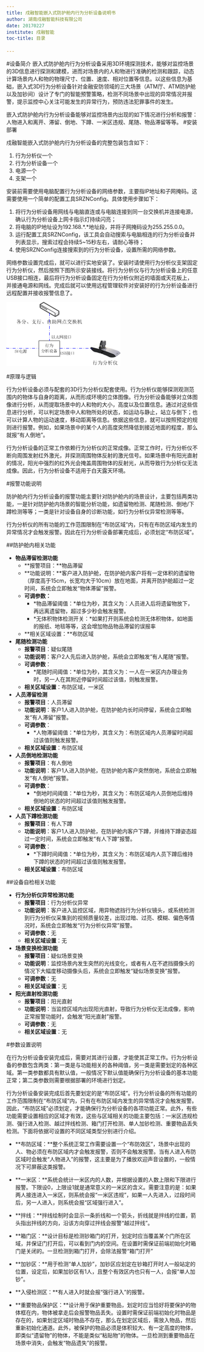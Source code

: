 ```yaml
---
title: 戍融智能嵌入式防护舱内行为分析设备说明书
author: 湖南戍融智能科技有限公司
date: 20170227
institute: 戍融智能 
toc-title: 目录

---
```


#设备简介
嵌入式防护舱内行为分析设备采用3D环境探测技术，能够对监控场景的3D信息进行探测和建模，进而对场景内的人和物进行准确的检测和跟踪，动态计算场景内人和物的物理尺寸、位置、速度、相对位置等信息。以这些信息为基础，嵌入式3D行为分析设备针对金融安防领域的三大场景（ATM厅、ATM防护舱以及加钞间）设计了专门的智能预警策略，检测不同场景中出现的异常情况并报警，提示监控中心关注可能发生的异常行为，预防违法犯罪事件的发生。

嵌入式防护舱内行为分析设备能够对监控场景内出现的如下情况进行分析和报警：
人物进入和离开、滞留、倒地、下蹲、一米区违规、尾随、物品滞留等等。
#安装部署

戍融智能嵌入式防护舱内行为分析设备的完整包装包含如下：

1. 行为分析仪一个
2. 行为分析设备一个
3. 电源一个
4. 支架一个

安装前需要使用电脑配置行为分析设备的网络参数，主要指IP地址和子网掩码。这需要使用一个简单的配置工具SRZNConfig。具体使用步骤如下：

1. 将行为分析设备用网线与电脑直连或与电脑连接到同一台交换机并连接电源，确认行为分析设备上网卡指示灯持续闪亮；
2. 将电脑的IP地址设为192.168.\*.\*地址段，并将子网掩码设为255.255.0.0。
3. 运行配置工具SRZNConfig，该工具会自动搜索与电脑相连的行为分析设备并列表显示，搜索过程会持续5\~15秒左右，请耐心等待；
4. 使用SRZNConfig连接搜索到的行为分析设备，设置所需的网络参数。

网络参数设置完成后，就可以进行实地安装了。安装时请使用行为分析仪支架固定行为分析仪，然后按照下图所示安装接线。将行为分析仪与行为分析设备上的任意USB接口相连，最后将行为分析设备固定在行为分析仪附近的墙面或天花板上，并接通电源和网线。完成后就可以使用远程管理软件对安装好的行为分析设备进行远程配置并接收报警信息了。

![行为分析设备安装示意图](media/c.png)

#原理与逻辑

行为分析设备必须与配套的3D行为分析仪配套使用。行为分析仪能够探测观测范围内的物体与自身的距离，从而形成环境的立体图像。行为分析设备能够对立体图像进行分析，从而提取场景中的人和物的大小，高度以及位置信息。通过对这些信息进行分析，可以判定场景中人和物所处的状态，如运动与静止，站立与倒下；也可以计算人物的运动速度，移动距离等信息。依据这些信息，就可以按照预定的规则进行报警。例如，如果场景中的某个人的高度突然降低到接近地面的程度，那么就报“有人倒地”。

行为分析设备的正常工作依赖行为分析仪的正常成像。正常工作时，行为分析仪不断向周围发射红外激光，并探测周围物体反射的激光信号。如果场景中有阳光直射的情况，阳光中强烈的红外光会掩盖周围物体的反射光，从而导致行为分析仪无法成像。因此，行为分析设备不适用于白天露天环境。

#报警功能说明

防护舱内行为分析设备的报警功能主要针对防护舱内的场景设计，主要包括两类功能，一是针对防护舱内场景的智能分析功能，如遗留物检测、尾随检测、倒地/下蹲检测等等；一类是针对设备自身的诊断功能，如行为分析仪异常检测等等。

行为分析仪的所有功能的工作范围限制在“布防区域”内，只有在布防区域内发生的异常情况才会触发报警。因此在行为分析设备部署完成后，必须划定“布防区域”。

##防护舱内相关功能
* **物品滞留检测功能**
	* **报警项目：**物品滞留
	* **功能说明：**客户进入防护舱，在防护舱内客户将有一定体积的遗留物（厚度高于15cm，长宽均大于10cm）放在地面，并离开防护舱超过一定时间，系统会立即触发“物体滞留”报警。
	* **可调参数：**
		* *物品滞留阈值：*单位为秒，其含义为：人员进入后将遗留物放下，再远离遗留物，超过多少秒会触发报警。
		* *无体积物体检测开关：*如果打开则系统会检测无体积物体，如地面的报纸、地毯等等，这会增加物品物品滞留的误报率
	* **相关区域设置：**布防区域
* **尾随检测功能**
	* **报警项目**：疑似尾随
	* **功能说明**：客户2人先后进入防护舱，系统会立即触发“有人尾随”报警。
	* **可调参数**：
		* *尾随时间阈值：*单位为秒，其含义为：一人在一米区内办理业务时，另一人在其附近停留时间超过该值，则触发报警。
	* **相关区域设置**：布防区域，一米区
* **人员滞留检测**
	* **报警项目**：人员滞留
	* **功能说明**：客户1人进入防护舱，在防护舱内长时间停留，系统会立即触发“有人滞留”报警。
	* **可调参数**：
		* *人物滞留阈值：*单位为秒，其含义为：布防区域内人员滞留时间超过该值则触发报警。
	* **相关区域设置**：布防区域
* **人员倒地检测功能**
	* **报警项目**：有人倒地
	* **功能说明**：客户1人进入防护舱，在防护舱内客户突然倒地，系统会立即触发“有人倒地”报警。
	* **可调参数**：
		* *倒地时间阈值：*单位为秒，其含义为：布防区域内人员倒地后维持倒地的状态的时间超过该值则触发报警。
	* **相关区域设置**：布防区域
* **人员下蹲检测功能**
	* **报警项目**：有人下蹲<br>
	* **功能说明**：客户1人进入防护舱，在防护舱内客户下蹲，并维持下蹲姿态超过一定时间，系统会立即触发“有人下蹲”报警。
	* **可调参数**：
		* *下蹲时间阈值：*单位为秒，其含义为：布防区域内人员下蹲后维持下蹲的状态的时间超过该值则触发报警。
	* **相关区域设置**：布防区域

##设备自检相关功能
* **行为分析仪异常检测功能**
	* **报警项目**：行为分析仪异常
	* **功能说明**：客户进入监控区域，用异物遮挡行为分析仪镜头，或系统检测到行为分析仪采集到的视频质量较差，出现过暗、过亮、模糊、偏色等情况时，系统会立即触发“行为分析仪异常”报警。
	* **可调参数**：无
	* **相关区域设置**：无
* **场景变换检测功能**
	* **报警项目**：疑似场景变换
	* **功能说明**：监控场景内发生突然的光线变化，或者有人在不遮挡摄像头的情况下大幅度移动摄像头后，系统会立即触发“疑似场景变换”报警。
	* **可调参数**：无
	* **相关区域设置**：无
* **阳光直射检测功能**
	* **报警项目**：阳光直射
	* **功能说明**：当监控区域内出现阳光直射，导致行为分析仪无法成像，影响正常报警功能时，会触发“阳光直射”报警。<br>
	* **可调参数**：无
	* **相关区域设置**：无

#参数设置说明

在行为分析设备安装完成后，需要对其进行设置，才能使其正常工作。行为分析设备的参数包含两类：第一类是与功能相关的各种阈值，另一类是需要划定的各种区域。第一类参数都具有默认值，一般情况下默认值能确保行为分析设备的基本功能正常；第二类参数则需要根据部署的环境进行划定。

行为分析设备安装完成后首先要划定的是“布防区域”。行为分析设备的所有功能的工作范围限制在“布防区域”内，只有在布防区域内发生的异常情况才会触发报警。因此，“布防区域”必须划定，才能确保行为分析设备的各项功能正常。此外，有些功能需要设置相应的区域才有效，这些与区域相关的功能主要包括：一米区违规检测、强行进入检测、越过拌线检测、箱门打开检测、单人加钞检测、重要物品丢失检测。下面将依据可设置的不同区域类型分别进行介绍。

* **布防区域：**整个系统正常工作需要设置一个“布防效区”，场景中出现的人、物必须在布防区域内才会触发报警，否则不会触发报警。当有人进入布防区域时会触发“人物进入”的报警，这主要是为了播放欢迎声音设置的，一般情况下可屏蔽这类报警。

* **一米区：**系统会统计一米区内的人数，并根据设置的人数上限和下限进行报警。下限设0，上限设1就是通常意义的一米区的含义。需要注意的是：如果两人接连进入一米区，则系统会报“一米区违规”，如果一人先进入，过段时间后，另一人进入，则系统会报“区域强行进入”。

* **拌线：**拌线绘制时会显示一条折线和一个箭头，折线就是拌线的位置，箭头指出拌线的方向，沿该方向穿过拌线会报警“越过拌线”。

* **箱门区：**设计目标是检测钞箱门的打开，划定时应当覆盖某个门所在区域，并保证门打开后，可以看到门内的空间。在设置时需保证前端初始化时箱门是关闭的。一旦检测到箱门打开，会除法报警“箱门打开”

* **加钞区：**用于检测“单人加钞”，加钞区应划定在钞箱打开时人一般站定的位置，设定后，如果加钞区有1人，且整个有效区内也只有一人，会报“单人加钞”。

* **入侵检测区：**有人进入时就会报“强行进入”的报警。

* **重要物品保护区：**设计用于保护重要物品，划定时应当恰好将要保护的物体框在内，物体被拿走后会报警物品丢失。设置时需保证前端初始化时物品是存在的，如果划定区域时物品不存在，那么在划定区域后，需放入物品，然后重新初始化通道。此外，被保护的物品必须是体积较大、有一定高度的物体，即类似“遗留物”的物体，不能是类似“粘贴物”的物体。一旦检测到重要物品在场景中消失，会触发“物品遗失”的报警。
